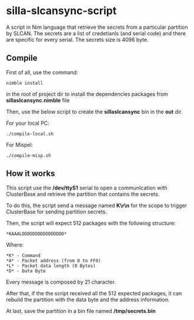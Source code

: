 # silla-slcansync-script

A script in Nim language that retrieve the secrets from a particular partition by SLCAN.
The secrets are a list of credetianls (and serial code) and there are specific for every serial. The secrets size is 4096 byte.

## Compile

First of all, use the command: 
```
nimble install 
```

in the root of project dir to install the dependencies packages from **sillaslcansync.nimble** file

Then, use the below script to create the **sillaslcansync** bin in the **out**  dir.

For your local PC:
```
./compile-local.sh
```
For Mispel:
```
./compile-misp.sh
```

## How it works

This script use the  **/dev/ttyS1** serial to open a communIcation with ClusterBase and retrieve the partition that contains the secrets. 

To do this, the script send a message named **K\r\n** for the scope to trigger ClusterBase for sending partition secrets.

Then, the script will expect 512 packages with the following structure:

```
*KAAALDDDDDDDDDDDDDDDD*
```
Where:
```
*K* - Command
*A* - Packet address (from 0 to FF8)
*L* - Packet data length (8 Bytes)
*D* - Data Byte
```
Every message is composed by 21 character.

After that, if the the script received all the 512 expected packages, it can rebuild the partition with the data byte and the address information.

At last, save the partition in a bin file named **/tmp/secrets.bin**
